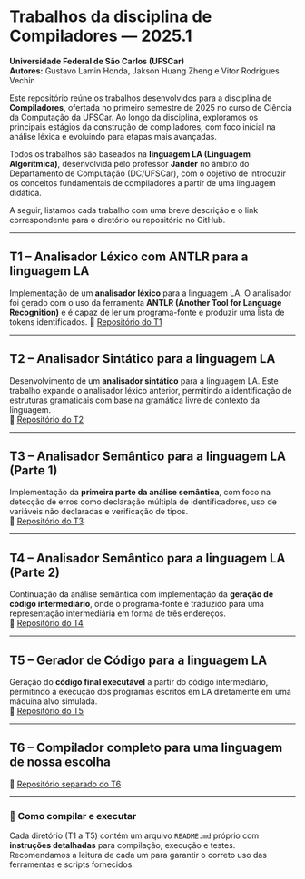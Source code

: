 # Trabalhos da disciplina de Compiladores — 2025.1

**Universidade Federal de São Carlos (UFSCar)**  
**Autores:** Gustavo Lamin Honda, Jakson Huang Zheng e Vitor Rodrigues Vechin

Este repositório reúne os trabalhos desenvolvidos para a disciplina de **Compiladores**, ofertada no primeiro semestre de 2025 no curso de Ciência da Computação da UFSCar. Ao longo da disciplina, exploramos os principais estágios da construção de compiladores, com foco inicial na análise léxica e evoluindo para etapas mais avançadas.

Todos os trabalhos são baseados na **linguagem LA (Linguagem Algorítmica)**, desenvolvida pelo professor **Jander** no âmbito do Departamento de Computação (DC/UFSCar), com o objetivo de introduzir os conceitos fundamentais de compiladores a partir de uma linguagem didática.

A seguir, listamos cada trabalho com uma breve descrição e o link correspondente para o diretório ou repositório no GitHub.

---

## T1 – Analisador Léxico com ANTLR para a linguagem LA  
Implementação de um **analisador léxico** para a linguagem LA. O analisador foi gerado com o uso da ferramenta **ANTLR (Another Tool for Language Recognition)** e é capaz de ler um programa-fonte e produzir uma lista de tokens identificados.
📂 [Repositório do T1](https://github.com/gustavolhonda/COMPILADORES-2025/tree/main/T1)

---

## T2 – Analisador Sintático para a linguagem LA  
Desenvolvimento de um **analisador sintático** para a linguagem LA. Este trabalho expande o analisador léxico anterior, permitindo a identificação de estruturas gramaticais com base na gramática livre de contexto da linguagem.  
📂 [Repositório do T2](./T2)

---

## T3 – Analisador Semântico para a linguagem LA (Parte 1)  
Implementação da **primeira parte da análise semântica**, com foco na detecção de erros como declaração múltipla de identificadores, uso de variáveis não declaradas e verificação de tipos.  
📂 [Repositório do T3](./T3)

---

## T4 – Analisador Semântico para a linguagem LA (Parte 2)  
Continuação da análise semântica com implementação da **geração de código intermediário**, onde o programa-fonte é traduzido para uma representação intermediária em forma de três endereços.  
📂 [Repositório do T4](./T4)

---

## T5 – Gerador de Código para a linguagem LA  
Geração do **código final executável** a partir do código intermediário, permitindo a execução dos programas escritos em LA diretamente em uma máquina alvo simulada.  
📂 [Repositório do T5](./T5)

---

## T6 – Compilador completo para uma linguagem de nossa escolha
📂 [Repositório separado do T6](./T6)

---

### 📌 Como compilar e executar

Cada diretório (T1 a T5) contém um arquivo `README.md` próprio com **instruções detalhadas** para compilação, execução e testes. Recomendamos a leitura de cada um para garantir o correto uso das ferramentas e scripts fornecidos.
